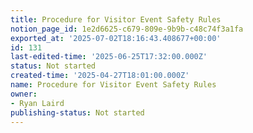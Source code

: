 ```yaml
---
title: Procedure for Visitor Event Safety Rules
notion_page_id: 1e2d6625-c679-809e-9b9b-c48c74f3a1fa
exported_at: '2025-07-02T18:16:43.408677+00:00'
id: 131
last-edited-time: '2025-06-25T17:32:00.000Z'
status: Not started
created-time: '2025-04-27T18:01:00.000Z'
name: Procedure for Visitor Event Safety Rules
owner:
- Ryan Laird
publishing-status: Not started
---
```


<!-- Unsupported block type: table_of_contents -->

<!-- Unsupported block type: unsupported -->

